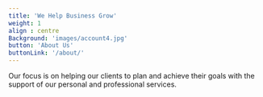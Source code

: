```yaml
---
title: 'We Help Business Grow'
weight: 1
align : centre
Background: 'images/account4.jpg'
button: 'About Us'
buttonLink: '/about/'
---
```


Our focus is on helping our clients to plan and achieve their goals with the support of our personal and professional services.
